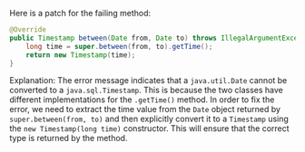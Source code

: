 Here is a patch for the failing method:
```java
@Override
public Timestamp between(Date from, Date to) throws IllegalArgumentException {
    long time = super.between(from, to).getTime();
    return new Timestamp(time);
}
```
Explanation:
The error message indicates that a `java.util.Date` cannot be converted to a `java.sql.Timestamp`. This is because the two classes have different implementations for the `.getTime()` method. In order to fix the error, we need to extract the time value from the `Date` object returned by `super.between(from, to)` and then explicitly convert it to a `Timestamp` using the `new Timestamp(long time)` constructor. This will ensure that the correct type is returned by the method.